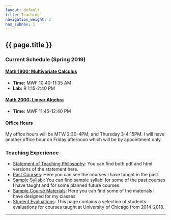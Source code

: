 ```yaml
---
layout: default
title: Teaching
navigation_weight: 3
has_subnav: 1
---
```


## {{ page.title }}

### Current Schedule (Spring 2019)

#### [Math 1800: Multivariate Calculus](https://subhadipchowdhury.github.io/teaching/courses/Spring2019.1800/)

* __Time:__ MWF 10:40-11:35 AM
* __Lab:__ R 1:15-2:40 PM

#### [Math 2000: Linear Algebra](https://subhadipchowdhury.github.io/teaching/courses/Spring2019.2000/)

* __Time:__ MWF 11:45-12:40 PM


#### Office Hours

My office hours will be MTW 2:30-4PM, and Thursday 3-4:15PM. I will have another office hour on Friday afternoon which will be by appointment only.


### Teaching Experience

* [Statement of Teaching Philosophy](/teaching/statement): You can find both pdf and html versions of the statement here.
* [Past Courses](/teaching/courses): Here you can see the courses I have taught in the past.
* [Sample Syllabi](/teaching/syllabi): You can find sample syllabi for some of the past courses I have taught and for some planned future courses.
* [Sample Course Materials](/teaching/materials): Here you can find some of the materials I have designed for my classes.
* [Student Evaluations](/teaching/evaluations): This page contains a selection of students evaluations for courses taught at University of Chicago from 2014-2018. 

---
